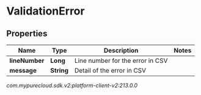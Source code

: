 # ValidationError


## Properties

| Name | Type | Description | Notes |
| ------------ | ------------- | ------------- | ------------- |
| **lineNumber** | **Long** | Line number for the error in CSV |  |
| **message** | **String** | Detail of the error in CSV |  |




_com.mypurecloud.sdk.v2:platform-client-v2:213.0.0_
